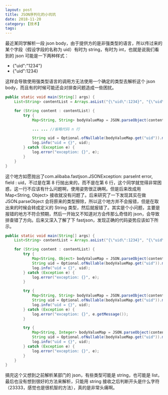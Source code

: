 ```yaml
---
layout: post
title: JSON序列化的小坑坑
date: 2018-11-20
category: [技术]
tags: 
---
```


最近某同学解析一段 json body，由于提供方的是非强类型的语言，所以传过来的某个字段（假设字段的名称为 uid）有时为 string，有时为 int，也就是说我们看到的 json 可能是一下两种样式：

-    {"uid":"1234"}
-    {"uid":1234}

这样会导致使用强类型语言的调用方无法使用一个确定的类型去解析这个 json body，而且有的时候可能还会对排查问题造成一些困扰。

``` java
public static void main(String[] args) {
    List<String> contentList = Arrays.asList("{\"uid\":1234}", "{\"uid\":\"5678\"}");

    for (String content : contentList) {
        try {
            Map<String, String> bodyValueMap = JSON.parseObject(content, Map.class);

            ... ... //省略代码 n 行

            String uid = Optional.ofNullable(bodyValueMap.get("uid")).map(String::valueOf).orElse("0");
            log.info("uid = {}", uid);
        } catch (Exception e) {
            log.error("exception: {}", e);
        }
    }
}
```


这个地方如愿抛出了com.alibaba.fastjson.JSONException: parseInt error, field : uid，不过是在第 8 行抛出来的，而不是在第 6 行，这个同学就觉得非常困惑，这一行不应该有什么问题啊，使用姿势很正确啊。但是后来改成用 Map<String, Object> 接收就没有问题了。后来研究了一下发现其实在做 JSON.parseObject 会将原来的类型擦除，所以这个地方并不会报错，但是在取出来的时候会转成定义的 String 类型，然后就报错了。其实是个小问题，主要是报错的地方不符合预期，然后一开始又不知道对方会传那么奇怪的 json，会导致排查错了方向。后来又深入了解了下 fastjson，发现正确的代码姿势应该如下所示。
<!--more-->

``` java
public static void main(String[] args) {
    List<String> contentList = Arrays.asList("{\"uid\":1234}", "{\"uid\":\"5678\"}");

    for (String content : contentList) {
        try {
            Map<String, Object> bodyValueMap = JSON.parseObject(content, Map.class);
            String uid = Optional.ofNullable(bodyValueMap.get("uid")).map(String::valueOf).orElse("0");
            log.info("uid = {}", uid);
        } catch (Exception e) {
            log.error("exception: {}", e);
        }

        try {
            Map<String, String> bodyValueMap = JSON.parseObject(content, new TypeReference<Map<String, String>>() {});
            String uid = Optional.ofNullable(bodyValueMap.get("uid")).map(String::valueOf).orElse("0");
            log.info("uid = {}", uid);
        } catch (Exception e) {
            log.error("exception: {}", e.getMessage());
        }

        try {
            Map<String, Integer> bodyValueMap = JSON.parseObject(content, new TypeReference<Map<String, Integer>>() {});
            String uid = Optional.ofNullable(bodyValueMap.get("uid")).map(String::valueOf).orElse("0");
            log.info("uid = {}", uid);
        } catch (Exception e) {
            log.error("exception: {}", e);
        }
    }
}
```

搞完这个又想到之前解析某部门的 json，有些类型可能是 string，也可能是 list，最后也没有想到很好的方法来解析，只能用 string 接收之后判断开头是什么字符（23333，感觉也是很机智的方法），真的是非常头痛啊。

